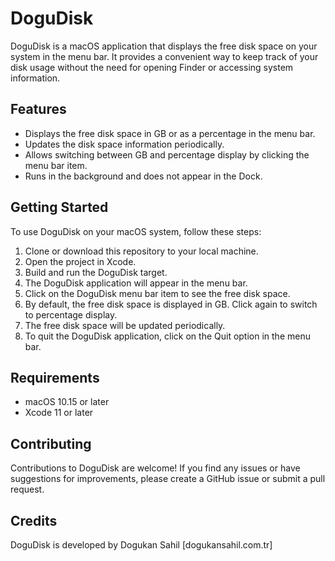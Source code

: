 # DoguDisk

DoguDisk is a macOS application that displays the free disk space on your system in the menu bar. It provides a convenient way to keep track of your disk usage without the need for opening Finder or accessing system information.

## Features

- Displays the free disk space in GB or as a percentage in the menu bar.
- Updates the disk space information periodically.
- Allows switching between GB and percentage display by clicking the menu bar item.
- Runs in the background and does not appear in the Dock.

## Getting Started

To use DoguDisk on your macOS system, follow these steps:

1. Clone or download this repository to your local machine.
2. Open the project in Xcode.
3. Build and run the DoguDisk target.
4. The DoguDisk application will appear in the menu bar.
5. Click on the DoguDisk menu bar item to see the free disk space.
6. By default, the free disk space is displayed in GB. Click again to switch to percentage display.
7. The free disk space will be updated periodically.
8. To quit the DoguDisk application, click on the Quit option in the menu bar.

## Requirements

- macOS 10.15 or later
- Xcode 11 or later

## Contributing

Contributions to DoguDisk are welcome! If you find any issues or have suggestions for improvements, please create a GitHub issue or submit a pull request.

## Credits

DoguDisk is developed by Dogukan Sahil [dogukansahil.com.tr]
